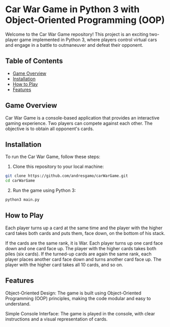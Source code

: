 # Car War Game in Python 3 with Object-Oriented Programming (OOP)

Welcome to the Car War Game repository! This project is an exciting two-player game implemented in Python 3, where players control virtual cars and engage in a battle to outmaneuver and defeat their opponent.

## Table of Contents

- [Game Overview](#game-overview)
- [Installation](#installation)
- [How to Play](#how-to-play)
- [Features](#features)

## Game Overview

Car War Game is a console-based application that provides an interactive gaming experience. Two players can compete against each other. The objective is to obtain all opponent's cards.

## Installation

To run the Car War Game, follow these steps:

1. Clone this repository to your local machine:

```bash 
git clone https://github.com/andresgamo/carWarGame.git 
cd carWarGame
```

2. Run the game using Python 3:

```bash
python3 main.py
```

## How to Play

Each player turns up a card at the same time and the player with the higher card takes both cards and puts them, face down, on the bottom of his stack.

If the cards are the same rank, it is War. Each player turns up one card face down and one card face up. The player with the higher cards takes both piles (six cards). If the turned-up cards are again the same rank, each player places another card face down and turns another card face up. The player with the higher card takes all 10 cards, and so on.

## Features
Object-Oriented Design: The game is built using Object-Oriented Programming (OOP) principles, making the code modular and easy to understand.

Simple Console Interface: The game is played in the console, with clear instructions and a visual representation of cards.



